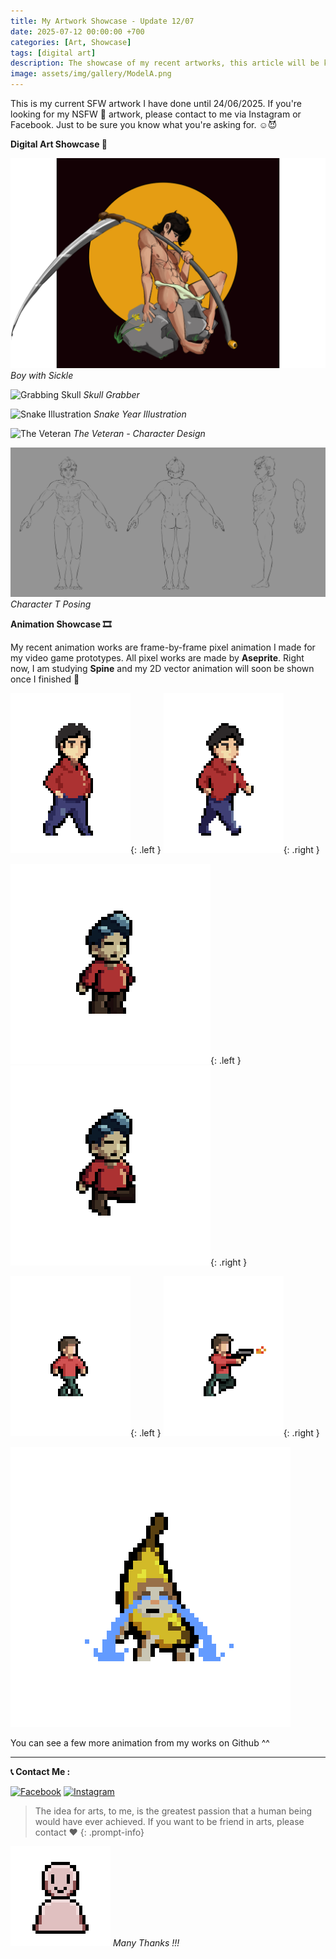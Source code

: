 ```yaml
---
title: My Artwork Showcase - Update 12/07
date: 2025-07-12 00:00:00 +700 
categories: [Art, Showcase]
tags: [digital art]
description: The showcase of my recent artworks, this article will be kept update oftenly.
image: assets/img/gallery/ModelA.png
---
```


This is my current SFW artwork I have done until 24/06/2025. If you're looking for my NSFW 🔞 artwork, please contact to me via Instagram or Facebook. Just to be sure you know what you're asking for. ☺️😈 

**Digital Art Showcase 🎨**

![Boy with Sickle](/assets/img/gallery/BoywithSickle_transparent_rescale.png)
_Boy with Sickle_

![Grabbing Skull](/assets/img/gallery/GrabTheSkull.png)
_Skull Grabber_

![Snake Illustration](/assets/img/gallery/RanMoi.png)
_Snake Year Illustration_

![The Veteran](/assets/img/gallery/Veteran.png)
_The Veteran - Character Design_

![Character T Pose](/assets/img/gallery/ModelA.png)
_Character T Posing_

**Animation Showcase 🎞️**

My recent animation works are frame-by-frame pixel animation I made for my video game prototypes. All pixel works are made by **Aseprite**. Right now, I am studying **Spine** and my 2D vector animation will soon be shown once I finished 🤭  

![Character Idle-KA](/assets/img/anima/KA_Main-Idle.gif){: .left }
![Character Walk-KA](/assets/img/anima/KA_Main-Walk.gif){: .right }

![Character Idle-PT](/assets/img/anima/PT_char_idle.gif){: .left }
![Character Walk-PT](/assets/img/anima/PT_char_walk.gif){: .right }

![Character Walk-UCSP](/assets/img/anima/UCSP_char_walk.gif){: .left }
![Character RunNShoot-UCSP](/assets/img/anima/UCSP_char_runshoot.gif){: .right }

![Banana Cat](/assets/img/anima/CB.gif)

You can see a few more animation from my works on Github ^^

---

**📞 Contact Me :** 

[![Facebook](https://img.shields.io/badge/Facebook-%230866FF?style=for-the-badge&logo=facebook&logoColor=white)](https://www.facebook.com/chanhquy247)
[![Instagram](https://img.shields.io/badge/-Instagram-%23FF0069?style=for-the-badge&logo=instagram)](https://www.instagram.com/formality.ledinh/)

> The idea for arts, to me, is the greatest passion that a human being would have ever achieved. If you want to be friend in arts, please contact ❤️
{: .prompt-info} 

![alt text](/assets/img/anima/Poping.gif)
_Many Thanks !!!_
